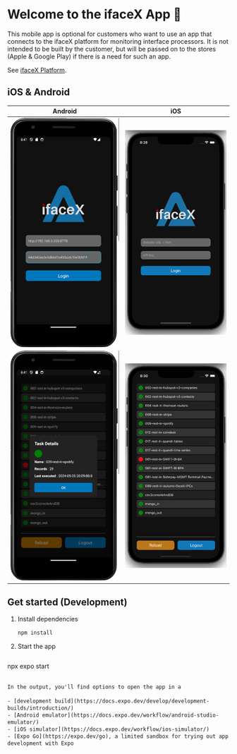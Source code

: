 # Welcome to the ifaceX App 👋

This mobile app is optional for customers who want to use an app that connects to the ifaceX platform for monitoring interface processors. It is not intended to be built by the customer, but will be passed on to the stores (Apple & Google Play) if there is a need for such an app.

See [ifaceX Platform](https://products.autumo.ch/ifacex/overview).

## iOS & Android
Android | iOS
:--------:|:--------:
![](https://raw.githubusercontent.com/autumoswitzerland/ifaceX-App/master/assets/doc/a1.png) | ![](https://raw.githubusercontent.com/autumoswitzerland/ifaceX-App/master/assets/doc/i1.png)
![](https://raw.githubusercontent.com/autumoswitzerland/ifaceX-App/master/assets/doc/a2.png) | ![](https://raw.githubusercontent.com/autumoswitzerland/ifaceX-App/master/assets/doc/i2.png)

## Get started (Development)

1. Install dependencies

   ```bash
   npm install
   ```

2. Start the app

   ```bash
npx expo start
   ```

In the output, you'll find options to open the app in a

- [development build](https://docs.expo.dev/develop/development-builds/introduction/)
- [Android emulator](https://docs.expo.dev/workflow/android-studio-emulator/)
- [iOS simulator](https://docs.expo.dev/workflow/ios-simulator/)
- [Expo Go](https://expo.dev/go), a limited sandbox for trying out app development with Expo
